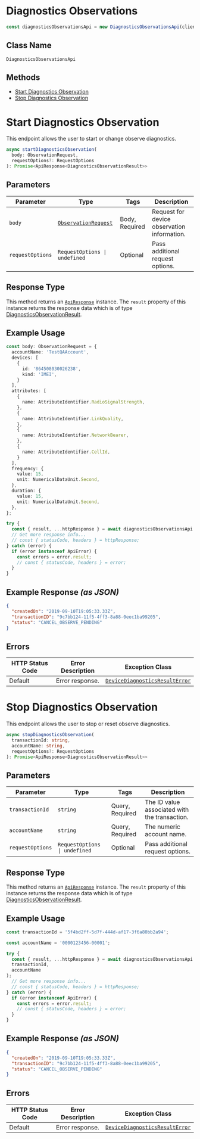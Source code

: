 # Diagnostics Observations

```ts
const diagnosticsObservationsApi = new DiagnosticsObservationsApi(client);
```

## Class Name

`DiagnosticsObservationsApi`

## Methods

* [Start Diagnostics Observation](../../doc/controllers/diagnostics-observations.md#start-diagnostics-observation)
* [Stop Diagnostics Observation](../../doc/controllers/diagnostics-observations.md#stop-diagnostics-observation)


# Start Diagnostics Observation

This endpoint allows the user to start or change observe diagnostics.

```ts
async startDiagnosticsObservation(
  body: ObservationRequest,
  requestOptions?: RequestOptions
): Promise<ApiResponse<DiagnosticsObservationResult>>
```

## Parameters

| Parameter | Type | Tags | Description |
|  --- | --- | --- | --- |
| `body` | [`ObservationRequest`](../../doc/models/observation-request.md) | Body, Required | Request for device observation information. |
| `requestOptions` | `RequestOptions \| undefined` | Optional | Pass additional request options. |

## Response Type

This method returns an [`ApiResponse`](../../doc/api-response.md) instance. The `result` property of this instance returns the response data which is of type [DiagnosticsObservationResult](../../doc/models/diagnostics-observation-result.md).

## Example Usage

```ts
const body: ObservationRequest = {
  accountName: 'TestQAAccount',
  devices: [
    {
      id: '864508030026238',
      kind: 'IMEI',
    }
  ],
  attributes: [
    {
      name: AttributeIdentifier.RadioSignalStrength,
    },
    {
      name: AttributeIdentifier.LinkQuality,
    },
    {
      name: AttributeIdentifier.NetworkBearer,
    },
    {
      name: AttributeIdentifier.CellId,
    }
  ],
  frequency: {
    value: 15,
    unit: NumericalDataUnit.Second,
  },
  duration: {
    value: 15,
    unit: NumericalDataUnit.Second,
  },
};

try {
  const { result, ...httpResponse } = await diagnosticsObservationsApi.startDiagnosticsObservation(body);
  // Get more response info...
  // const { statusCode, headers } = httpResponse;
} catch (error) {
  if (error instanceof ApiError) {
    const errors = error.result;
    // const { statusCode, headers } = error;
  }
}
```

## Example Response *(as JSON)*

```json
{
  "createdOn": "2019-09-10T19:05:33.33Z",
  "transactionID": "9c7bb124-11f5-4ff3-8a88-0eec1ba99205",
  "status": "CANCEL_OBSERVE_PENDING"
}
```

## Errors

| HTTP Status Code | Error Description | Exception Class |
|  --- | --- | --- |
| Default | Error response. | [`DeviceDiagnosticsResultError`](../../doc/models/device-diagnostics-result-error.md) |


# Stop Diagnostics Observation

This endpoint allows the user to stop or reset observe diagnostics.

```ts
async stopDiagnosticsObservation(
  transactionId: string,
  accountName: string,
  requestOptions?: RequestOptions
): Promise<ApiResponse<DiagnosticsObservationResult>>
```

## Parameters

| Parameter | Type | Tags | Description |
|  --- | --- | --- | --- |
| `transactionId` | `string` | Query, Required | The ID value associated with the transaction. |
| `accountName` | `string` | Query, Required | The numeric account name. |
| `requestOptions` | `RequestOptions \| undefined` | Optional | Pass additional request options. |

## Response Type

This method returns an [`ApiResponse`](../../doc/api-response.md) instance. The `result` property of this instance returns the response data which is of type [DiagnosticsObservationResult](../../doc/models/diagnostics-observation-result.md).

## Example Usage

```ts
const transactionId = '5f4bd2ff-5d7f-444d-af17-3f6a80bb2a94';

const accountName = '0000123456-00001';

try {
  const { result, ...httpResponse } = await diagnosticsObservationsApi.stopDiagnosticsObservation(
  transactionId,
  accountName
);
  // Get more response info...
  // const { statusCode, headers } = httpResponse;
} catch (error) {
  if (error instanceof ApiError) {
    const errors = error.result;
    // const { statusCode, headers } = error;
  }
}
```

## Example Response *(as JSON)*

```json
{
  "createdOn": "2019-09-10T19:05:33.33Z",
  "transactionID": "9c7bb124-11f5-4ff3-8a88-0eec1ba99205",
  "status": "CANCEL_OBSERVE_PENDING"
}
```

## Errors

| HTTP Status Code | Error Description | Exception Class |
|  --- | --- | --- |
| Default | Error response. | [`DeviceDiagnosticsResultError`](../../doc/models/device-diagnostics-result-error.md) |

